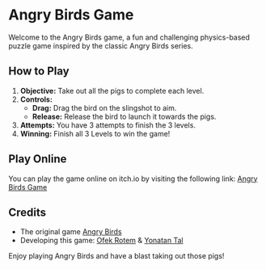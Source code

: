 # Angry Birds Game

Welcome to the Angry Birds game, a fun and challenging physics-based puzzle game inspired by the classic Angry Birds series.

## How to Play

1. **Objective:** Take out all the pigs to complete each level.
2. **Controls:**
   - **Drag:** Drag the bird on the slingshot to aim.
   - **Release:** Release the bird to launch it towards the pigs.
3. **Attempts:** You have 3 attempts to finish the 3 levels.
4. **Winning:** Finish all 3 Levels to win the game!

## Play Online

You can play the game online on itch.io by visiting the following link:
[Angry Birds Game](https://mishakim-lamahshev.itch.io/angry-birds)

## Credits

- The original game [Angry Birds](https://www.angrybirds.com/)
- Developing this game: [Ofek Rotem](https://github.com/ofekrotem) & [Yonatan Tal](https://github.com/YoniTal6899)


Enjoy playing Angry Birds and have a blast taking out those pigs!
